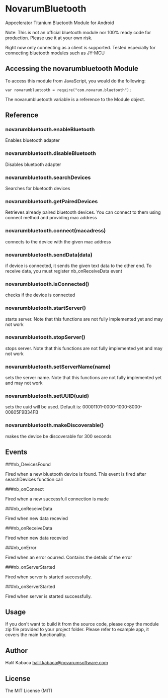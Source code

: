 NovarumBluetooth
================

Appcelerator Titanium Bluetooth Module for Android

Note: This is not an official bluetooth module nor 100% ready code for production.
Please use it at your own risk.

Right now only connecting as a client is supported. Tested especially for
connecting bluetooth modules such as JY-MCU

## Accessing the novarumbluetooth Module

To access this module from JavaScript, you would do the following:

	var novarumbluetooth = require("com.novarum.bluetooth");

The novarumbluetooth variable is a reference to the Module object.	

## Reference


### novarumbluetooth.enableBluetooth

Enables bluetooth adapter

### novarumbluetooth.disableBluetooth

Disables bluetooth adapter

### novarumbluetooth.searchDevices

Searches for bluetooth devices

### novarumbluetooth.getPairedDevices

Retrieves already paired bluetooth devices. You can connect to them using connect method and providing mac address

### novarumbluetooth.connect(macadress)

connects to the device with the given mac address

### novarumbluetooth.sendData(data)

if device is connected, it sends the given text data to the other end. To receive data,
you must register nb_onReceiveData event


### novarumbluetooth.isConnected()

checks if the device is connected

### novarumbluetooth.startServer()

starts server. Note that this functions are not fully implemented yet and may not work

### novarumbluetooth.stopServer()

stops server. Note that this functions are not fully implemented yet and may not work

### novarumbluetooth.setServerName(name)

sets the server name. Note that this functions are not fully implemented yet and may not work

### novarumbluetooth.setUUID(uuid)

sets the uuid will be used. Default is: 00001101-0000-1000-8000-00805F9B34FB

### novarumbluetooth.makeDiscoverable()

makes the device be discoverable for 300 seconds

## Events

###nb_DevicesFound

Fired when a new bluetooth device is found. This event is fired after searchDevices function call

###nb_onConnect

Fired when a new successfull connection is made

###nb_onReceiveData

Fired when new data recevied

###nb_onReceiveData

Fired when new data recevied

###nb_onError

Fired when an error ocurred. Contains the details of the error

###nb_onServerStarted

Fired when server is started successfully.

###nb_onServerStarted

Fired when server is started successfully.


## Usage

If you don't want to build it from the source code, please copy the module zip file provided to your project folder.
Please refer to example app, it covers the main functionality.


## Author

Halil Kabaca
halil.kabaca@novarumsoftware.com 

## License

The MIT License (MIT)